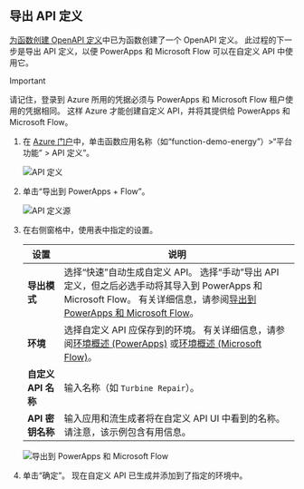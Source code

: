 ## <a name="export-an-api-definition"></a>导出 API 定义
[为函数创建 OpenAPI 定义](../articles/azure-functions/functions-openapi-definition.md)中已为函数创建了一个 OpenAPI 定义。 此过程的下一步是导出 API 定义，以便 PowerApps 和 Microsoft Flow 可以在自定义 API 中使用它。

> [!IMPORTANT]
> 请记住，登录到 Azure 所用的凭据必须与 PowerApps 和 Microsoft Flow 租户使用的凭据相同。 这样 Azure 才能创建自定义 API，并将其提供给 PowerApps 和 Microsoft Flow。

1. 在 [Azure 门户](https://portal.azure.com)中，单击函数应用名称（如“function-demo-energy”）>“平台功能” > API 定义”。

    ![API 定义](media/functions-export-api-definition/api-definition.png)

1. 单击“导出到 PowerApps + Flow”。

    ![API 定义源](media/functions-export-api-definition/export-api-1.png)

1. 在右侧窗格中，使用表中指定的设置。

    |设置|说明|
    |--------|------------|
    |**导出模式**|选择“快速”自动生成自定义 API。 选择“手动”导出 API 定义，但之后必选手动将其导入到 PowerApps 和 Microsoft Flow。 有关详细信息，请参阅[导出到 PowerApps 和 Microsoft Flow](../articles/azure-functions/app-service-export-api-to-powerapps-and-flow.md)。|
    |**环境**|选择自定义 API 应保存到的环境。 有关详细信息，请参阅[环境概述 (PowerApps)](https://powerapps.microsoft.com/tutorials/environments-overview/) 或[环境概述 (Microsoft Flow)](https://us.flow.microsoft.com/documentation/environments-overview-admin/)。|
    |**自定义 API 名称**|输入名称（如 `Turbine Repair`）。|
    |**API 密钥名称**|输入应用和流生成者将在自定义 API UI 中看到的名称。 请注意，该示例包含有用信息。|
 
    ![导出到 PowerApps 和 Microsoft Flow](media/functions-export-api-definition/export-api-2.png)

1. 单击“确定”。 现在自定义 API 已生成并添加到了指定的环境中。